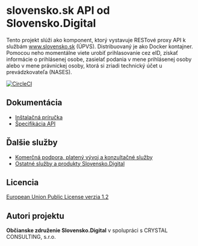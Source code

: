 # slovensko.sk API od Slovensko.Digital

Tento projekt slúži ako komponent, ktorý vystavuje RESTové proxy API k službám www.slovensko.sk (ÚPVS). Distribuovaný je ako Docker kontajner. Pomocou neho momentálne viete urobiť prihlasovanie cez eID, získať informácie o prihlásenej osobe, zasielať podania v mene prihlásenej osoby alebo v mene právnickej osoby, ktorá si zriadi technický účet u prevádzkovateľa (NASES).

[![CircleCI](https://circleci.com/gh/slovensko-digital/slovensko-sk-api.svg?style=svg&circle-token=8a63391c6d3b22e8d90c7ff1d2efa51304f657bd)](https://circleci.com/gh/slovensko-digital/slovensko-sk-api)

## Dokumentácia

- [Inštalačná príručka](INSTALL.md)
- [Špecifikácia API](https://generator.swagger.io/?url=https%3A//raw.githubusercontent.com/slovensko-digital/slovensko-sk-api/master/public/openapi.yaml)

## Ďalšie služby

- [Komerčná podpora, platený vývoj a konzultačné služby](https://ekosystem.slovensko.digital/sluzby/slovensko-sk-api)
- [Ostatné služby a produkty Slovensko.Digital](https://ekosystem.slovensko.digital/)

## Licencia

[European Union Public License verzia 1.2](LICENSE)

## Autori projektu

**Občianske združenie Slovensko.Digital** v spolupráci s CRYSTAL CONSULTING, s.r.o.
